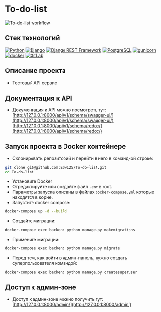 # To-do-list
![To-do-list workflow](https://gitlab.com/Edw125/notification-service/badges/main/pipeline.svg)
## Стек технологий
[![Python](https://img.shields.io/badge/-Python-464646?style=flat-square&logo=Python)](https://www.python.org/)
[![Django](https://img.shields.io/badge/-Django-464646?style=flat-square&logo=Django)](https://www.djangoproject.com/)
[![Django REST Framework](https://img.shields.io/badge/-Django%20REST%20Framework-464646?style=flat-square&logo=Django%20REST%20Framework)](https://www.django-rest-framework.org/)
[![PostgreSQL](https://img.shields.io/badge/-PostgreSQL-464646?style=flat-square&logo=PostgreSQL)](https://www.postgresql.org/)
[![gunicorn](https://img.shields.io/badge/-gunicorn-464646?style=flat-square&logo=gunicorn)](https://gunicorn.org/)
[![docker](https://img.shields.io/badge/-Docker-464646?style=flat-square&logo=docker)](https://www.docker.com/)
[![GitLab](https://img.shields.io/badge/-GitLab-464646?style=flat-square&logo=GitLab)](https://gitlab.mplab.io/)
## Описание проекта
* Тестовый API сервис
## Документация к API
* Документация к API можно посмотреть тут: 
[http://127.0.0.1:8000/api/v1/schema/swagger-ui/](http://127.0.0.1:8000/api/v1/schema/swagger-ui/)
[http://127.0.0.1:8000/api/v1/schema/redoc/](http://127.0.0.1:8000/api/v1/schema/redoc/)
## Запуск проекта в Docker контейнере
* Склонировать репозиторий и перейти в него в командной строке:
```bash
git clone git@github.com:Edw125/To-do-list.git
cd To-do-list
```
* Установите Docker
* Отредактируйте или создайте файл `.env` в root.
* Параметры запуска описаны в файлах `docker-compose.yml` которые находятся в корне.
* Запустите docker compose:
```bash
docker-compose up -d --build
```
* Создайте миграции:
```bash
docker-compose exec backend python manage.py makemigrations
```
* Примените миграции:
```bash
docker-compose exec backend python manage.py migrate
```
* Перед тем, как войти в админ-панель, нужно создать суперпользователя командой:
```bash
docker-compose exec backend python manage.py createsuperuser
```
## Доступ к админ-зоне
* Доступ к админ-зоне можно получить тут:
[http://127.0.0.1:8000/admin/](http://127.0.0.1:8000/admin/)
